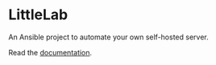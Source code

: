 # LittleLab

An Ansible project to automate your own self-hosted server.

Read the [documentation](https://mstcl.github.io/littlelab).
